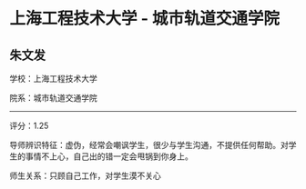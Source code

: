 # 上海工程技术大学 - 城市轨道交通学院

## 朱文发

学校：上海工程技术大学

院系：城市轨道交通学院

* * *

评分：1.25

导师辨识特征：虚伪，经常会嘲讽学生，很少与学生沟通，不提供任何帮助。对学生的事情不上心，自己出的错一定会甩锅到你身上。

师生关系：只顾自己工作，对学生漠不关心